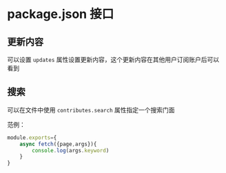 # package.json 接口

## 更新内容

可以设置 `updates` 属性设置更新内容，这个更新内容在其他用户订阅账户后可以看到

## 搜索

可以在文件中使用 `contributes.search` 属性指定一个搜索门面

范例：

```javascript
module.exports={
    async fetch({page,args}){
        console.log(args.keyword)
    }
}

```